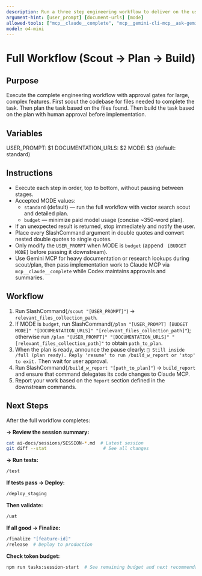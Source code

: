 ```yaml
---
description: Run a three step engineering workflow to deliver on the user_prompt
argument-hint: [user_prompt] [document-urls] [mode]
allowed-tools: ["mcp__claude__complete", "mcp__gemini-cli-mcp__ask-gemini", "Read", "Write", "Edit", "Glob", "Grep", "run_shell_command"]
model: o4-mini
---
```


# Full Workflow (Scout → Plan → Build)

## Purpose
Execute the complete engineering workflow with approval gates for large, complex features.
First scout the codebase for files needed to complete the task.
Then plan the task based on the files found.
Then build the task based on the plan with human approval before implementation.

## Variables
USER_PROMPT: $1
DOCUMENTATION_URLS: $2
MODE: $3 (default: standard)

## Instructions
- Execute each step in order, top to bottom, without pausing between stages.
- Accepted MODE values:
  - `standard` (default) — run the full workflow with vector search scout and detailed plan.
  - `budget` — minimize paid model usage (concise ~350-word plan).
- If an unexpected result is returned, stop immediately and notify the user.
- Place every SlashCommand argument in double quotes and convert nested double quotes to single quotes.
- Only modify the `USER_PROMPT` when MODE is `budget` (append ` [BUDGET MODE]` before passing it downstream).
- Use Gemini MCP for heavy documentation or research lookups during scout/plan, then pass implementation work to Claude MCP via `mcp__claude__complete` while Codex maintains approvals and summaries.

## Workflow
1. Run SlashCommand(`/scout "[USER_PROMPT]"`) -> `relevant_files_collection_path`.
2. If MODE is `budget`, run SlashCommand(`/plan "[USER_PROMPT] [BUDGET MODE]" "[DOCUMENTATION_URLS]" "[relevant_files_collection_path]"`); otherwise run `/plan "[USER_PROMPT]" "[DOCUMENTATION_URLS]" "[relevant_files_collection_path]"` to obtain `path_to_plan`.
3. When the plan is ready, announce the pause clearly: `🛑 Still inside /full (plan ready). Reply 'resume' to run /build_w_report or 'stop' to exit.` Then wait for user approval.
4. Run SlashCommand(`/build_w_report "[path_to_plan]"`) -> `build_report` and ensure that command delegates its code changes to Claude MCP.
5. Report your work based on the `Report` section defined in the downstream commands.

## Next Steps
After the full workflow completes:

**→ Review the session summary:**
```bash
cat ai-docs/sessions/SESSION-*.md  # Latest session
git diff --stat                     # See all changes
```

**→ Run tests:**
```bash
/test
```

**If tests pass → Deploy:**
```bash
/deploy_staging
```

**Then validate:**
```bash
/uat
```

**If all good → Finalize:**
```bash
/finalize "[feature-id]"
/release  # Deploy to production
```

**Check token budget:**
```bash
npm run tasks:session-start  # See remaining budget and next recommendations
```
